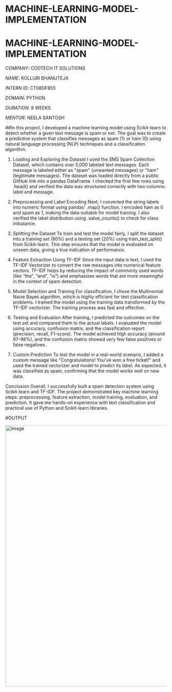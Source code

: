 # MACHINE-LEARNING-MODEL-IMPLEMENTATION

# MACHINE-LEARNING-MODEL-IMPLEMENTATION

*COMPANY*: CODTECH IT SOLUTIONS

*NAME*: KOLLURI BHANUTEJA

*INTERN ID*: CT08DF855

*DOMAIN*: PYTHON

*DURATION*: 8 WEEKS

*MENTOR*: NEELA SANTOSH

##In this project, I developed a machine learning model using Scikit-learn to detect whether a given text message is spam or not. The goal was to create a predictive system that classifies messages as spam (1) or ham (0) using natural language processing (NLP) techniques and a classification algorithm.

1. Loading and Exploring the Dataset
I used the SMS Spam Collection Dataset, which contains over 5,000 labeled text messages. Each message is labeled either as "spam" (unwanted messages) or "ham" (legitimate messages). The dataset was loaded directly from a public GitHub link into a pandas DataFrame. I checked the first few rows using .head() and verified the data was structured correctly with two columns: label and message.

2. Preprocessing and Label Encoding
Next, I converted the string labels into numeric format using pandas' .map() function. I encoded ham as 0 and spam as 1, making the data suitable for model training. I also verified the label distribution using .value_counts() to check for class imbalance.

3. Splitting the Dataset
To train and test the model fairly, I split the dataset into a training set (80%) and a testing set (20%) using train_test_split() from Scikit-learn. This step ensures that the model is evaluated on unseen data, giving a true indication of performance.

4. Feature Extraction Using TF-IDF
Since the input data is text, I used the TF-IDF Vectorizer to convert the raw messages into numerical feature vectors. TF-IDF helps by reducing the impact of commonly used words (like “the”, “and”, “is”) and emphasizes words that are more meaningful in the context of spam detection.

5. Model Selection and Training
For classification, I chose the Multinomial Naive Bayes algorithm, which is highly efficient for text classification problems. I trained the model using the training data transformed by the TF-IDF vectorizer. The training process was fast and effective.

6. Testing and Evaluation
After training, I predicted the outcomes on the test set and compared them to the actual labels. I evaluated the model using accuracy, confusion matrix, and the classification report (precision, recall, F1-score). The model achieved high accuracy (around 97–98%), and the confusion matrix showed very few false positives or false negatives.

7. Custom Prediction
To test the model in a real-world scenario, I added a custom message like "Congratulations! You've won a free ticket!" and used the trained vectorizer and model to predict its label. As expected, it was classified as spam, confirming that the model works well on new data.

Conclusion
Overall, I successfully built a spam detection system using Scikit-learn and TF-IDF. The project demonstrated key machine learning steps: preprocessing, feature extraction, model training, evaluation, and prediction. It gave me hands-on experience with text classification and practical use of Python and Scikit-learn libraries.


#OUTPUT

<img width="1440" height="818" alt="Image" src="https://github.com/user-attachments/assets/47d8521d-27b7-4798-80c5-04d20e9215b4" />
